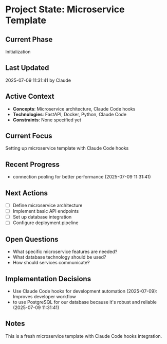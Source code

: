 # Project State: Microservice Template

## Current Phase
Initialization

## Last Updated
2025-07-09 11:31:41 by Claude


## Active Context
- **Concepts**: Microservice architecture, Claude Code hooks
- **Technologies**: FastAPI, Docker, Python, Claude Code
- **Constraints**: None specified yet

## Current Focus
Setting up microservice template with Claude Code hooks

## Recent Progress
- connection pooling for better performance (2025-07-09 11:31:41)

## Next Actions
- [ ] Define microservice architecture
- [ ] Implement basic API endpoints
- [ ] Set up database integration
- [ ] Configure deployment pipeline

## Open Questions
- What specific microservice features are needed?
- What database technology should be used?
- How should services communicate?

## Implementation Decisions
- Use Claude Code hooks for development automation (2025-07-09): Improves developer workflow
- to use PostgreSQL for our database because it's robust and reliable (2025-07-09 11:31:41)



## Notes
This is a fresh microservice template with Claude Code hooks integration.
